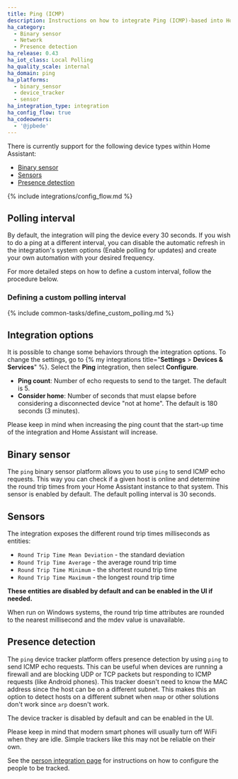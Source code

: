 ```yaml
---
title: Ping (ICMP)
description: Instructions on how to integrate Ping (ICMP)-based into Home Assistant.
ha_category:
  - Binary sensor
  - Network
  - Presence detection
ha_release: 0.43
ha_iot_class: Local Polling
ha_quality_scale: internal
ha_domain: ping
ha_platforms:
  - binary_sensor
  - device_tracker
  - sensor
ha_integration_type: integration
ha_config_flow: true
ha_codeowners:
  - '@jpbede'
---
```


There is currently support for the following device types within Home Assistant:

- [Binary sensor](#binary-sensor)
- [Sensors](#sensors)
- [Presence detection](#presence-detection)

{% include integrations/config_flow.md %}

## Polling interval

By default, the integration will ping the device every 30 seconds. 
If you wish to do a ping at a different interval, you can disable the automatic refresh in the integration's system options (Enable polling for updates) and create your own automation with your desired frequency.

For more detailed steps on how to define a custom interval, follow the procedure below.

### Defining a custom polling interval

{% include common-tasks/define_custom_polling.md %}

## Integration options

It is possible to change some behaviors through the integration options.
To change the settings, go to {% my integrations title="**Settings** > **Devices & Services**" %}. Select the **Ping** integration, then select **Configure**.

- **Ping count**: Number of echo requests to send to the target. The default is 5.
- **Consider home**: Number of seconds that must elapse before considering a disconnected device "not at home". The default is 180 seconds (3 minutes).

<div class='note'>
  Please keep in mind when increasing the ping count that the start-up time of the integration and Home Assistant will increase.
</div>

## Binary sensor

The `ping` binary sensor platform allows you to use `ping` to send ICMP echo requests. This way you can check if a given host is online and determine the round trip times from your Home Assistant instance to that system.
This sensor is enabled by default. The default polling interval is 30 seconds.

## Sensors

The integration exposes the different round trip times milliseconds as entities:

- `Round Trip Time Mean Deviation` - the standard deviation
- `Round Trip Time Average` - the average round trip time
- `Round Trip Time Minimum` - the shortest round trip time
- `Round Trip Time Maximum` - the longest round trip time

**These entities are disabled by default and can be enabled in the UI if needed.**

<div class='note'>
When run on Windows systems, the round trip time attributes are rounded to the nearest millisecond and the mdev value is unavailable.
</div>

## Presence detection

The `ping` device tracker platform offers presence detection by using `ping` to send ICMP echo requests. This can be useful when devices are running a firewall and are blocking UDP or TCP packets but responding to ICMP requests (like Android phones). This tracker doesn't need to know the MAC address since the host can be on a different subnet. This makes this an option to detect hosts on a different subnet when `nmap` or other solutions don't work since `arp` doesn't work.

The device tracker is disabled by default and can be enabled in the UI.

<div class='note'>
  Please keep in mind that modern smart phones will usually turn off WiFi when they are idle. Simple trackers like this may not be reliable on their own.
</div>

See the [person integration page](/integrations/person/) for instructions on how to configure the people to be tracked.
